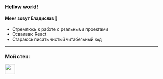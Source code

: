 ### Hellow world!
#### Меня зовут Владислав 👋 
- Стремлюсь к работе с реальными проектами
- Осваиваю React
- Стараюсь писать чистый читабельный код
---
### Мой стек:
<img height="32" width="32" src="file:///C:/Users/Vlad-maker/Downloads/javascript%20(2).svg" />

